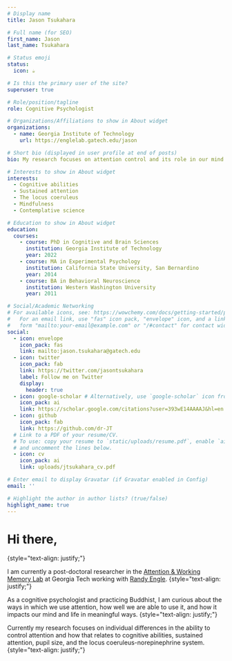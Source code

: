 ```yaml
---
# Display name
title: Jason Tsukahara

# Full name (for SEO)
first_name: Jason
last_name: Tsukahara

# Status emoji
status:
  icon: ☕️

# Is this the primary user of the site?
superuser: true

# Role/position/tagline
role: Cognitive Psychologist

# Organizations/Affiliations to show in About widget
organizations:
  - name: Georgia Institute of Technology
    url: https://englelab.gatech.edu/jason

# Short bio (displayed in user profile at end of posts)
bio: My research focuses on attention control and its role in our mind and life.

# Interests to show in About widget
interests:
  - Cognitive abilities
  - Sustained attention
  - The locus coeruleus
  - Mindfulness
  - Contemplative science

# Education to show in About widget
education:
  courses:
    - course: PhD in Cognitive and Brain Sciences
      institution: Georgia Institute of Technology
      year: 2022
    - course: MA in Experimental Psychology
      institution: California State University, San Bernardino
      year: 2014
    - course: BA in Behavioral Neuroscience
      institution: Western Washington University
      year: 2011

# Social/Academic Networking
# For available icons, see: https://wowchemy.com/docs/getting-started/page-builder/#icons
#   For an email link, use "fas" icon pack, "envelope" icon, and a link in the
#   form "mailto:your-email@example.com" or "/#contact" for contact widget.
social:
  - icon: envelope
    icon_pack: fas
    link: mailto:jason.tsukahara@gatech.edu
  - icon: twitter
    icon_pack: fab
    link: https://twitter.com/jasontsukahara
    label: Follow me on Twitter
    display:
      header: true
  - icon: google-scholar # Alternatively, use `google-scholar` icon from `ai` icon pack
    icon_pack: ai
    link: https://scholar.google.com/citations?user=393wE14AAAAJ&hl=en
  - icon: github
    icon_pack: fab
    link: https://github.com/dr-JT
  # Link to a PDF of your resume/CV.
  # To use: copy your resume to `static/uploads/resume.pdf`, enable `ai` icons in `params.yaml`,
  # and uncomment the lines below.
  - icon: cv
    icon_pack: ai
    link: uploads/jtsukahara_cv.pdf

# Enter email to display Gravatar (if Gravatar enabled in Config)
email: ''

# Highlight the author in author lists? (true/false)
highlight_name: true
---
```


# Hi there,
{style="text-align: justify;"}

I am currently a post-doctoral researcher in the [Attention & Working Memory Lab](https://englelab.gatech.edu) at Georgia Tech working with [Randy Engle](https://englelab.gatech.edu/engle.html).
{style="text-align: justify;"}

As a cognitive psychologist and practicing Buddhist, I am curious about the ways in which we use attention, how well we are able to use it, and how it impacts our mind and life in meaningful ways. 
{style="text-align: justify;"}

Currently my research focuses on individual differences in the ability to control attention and how that relates to cognitive abilities, sustained attention, pupil size, and the locus coeruleus-norepinephrine system. 
{style="text-align: justify;"}
